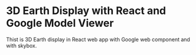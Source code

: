 # 3D Earth Display with React and Google Model Viewer

Thist is 3D Earth display in React web app with Google web component <model-viewer> and with skybox.